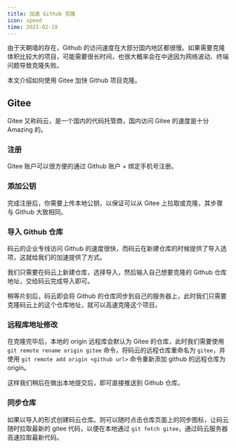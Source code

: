```yaml
---
title: 加速 Github 克隆
icon: speed
time: 2021-02-18
---
```


由于天朝墙的存在，Github 的访问速度在大部分国内地区都很慢。如果需要克隆体积比较大的项目，可能需要很长时间，也很大概率会在中途因为网络波动、终端问题导致克隆失败。

本文介绍如何使用 Gitee 加快 Github 项目克隆。

## Gitee

Gitee 又称码云，是一个国内的代码托管商，国内访问 Gitee 的速度是十分 Amazing 的。

### 注册

Gitee 账户可以很方便的通过 Github 账户 + 绑定手机号注册。

### 添加公钥

完成注册后，你需要上传本地公钥，以保证可以从 Gitee 上拉取或克隆，其步骤与 Github 大致相同。

### 导入 Github 仓库

码云的企业专线访问 Github 的速度很快，而码云在新建仓库的时候提供了导入选项，这就给我们的加速提供了方式。

我们只需要在码云上新建仓库，选择导入，然后输入自己想要克隆的 Github 仓库地址，交给码云完成导入即可。

稍等片刻后，码云即会将 Github 的仓库同步到自己的服务器上，此时我们只需要克隆码云上的这个仓库地址，就可以高速克隆这个项目。

### 远程库地址修改

在克隆完毕后，本地的 origin 远程库会默认为 Gitee 的仓库，此时我们需要使用 `git remote rename origin gitee` 命令，将码云的远程仓库重命名为 `gitee`，并使用 `git remote add origin <github url>` 命令重新添加 github 的远程仓库为 origin。

这样我们稍后在做出本地提交后，即可直接推送到 Github 仓库。

### 同步仓库

如果以导入的形式创建码云仓库。则可以随时点击仓库页面上的同步图标，让码云随时拉取最新的 gitee 代码，以便在本地通过 `git fetch gitee`，通过码云服务器高速拉取最新代码。
